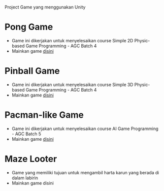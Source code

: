 Project Game yang menggunakan Unity

# Pong Game
* Game ini dikerjakan untuk menyelesaikan course Simple 2D Physic-based Game Programming - AGC Batch 4
* Mainkan game [disini](https://github.com/helmy-faishal/pong-game-agc4)

# Pinball Game
* Game ini dikerjakan untuk menyelesaikan course Simple 3D Physic-based Game Programming - AGC Batch 4
* Mainkan game [disini](https://github.com/helmy-faishal/pinball-game-agc4)

# Pacman-like Game
* Game ini dikerjakan untuk menyelesaikan course AI Game Programming - AGC Batch 5
* Mainkan game [disini](https://github.com/helmy-faishal/pacman-like-game-agc5)

# Maze Looter
* Game yang memiliki tujuan untuk mengambil harta karun yang berada di dalam labirin
* Mainkan game disini
